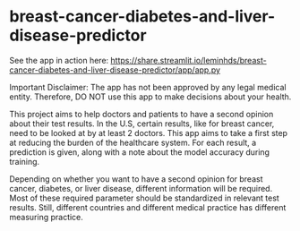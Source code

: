 # breast-cancer-diabetes-and-liver-disease-predictor

See the app in action here: https://share.streamlit.io/leminhds/breast-cancer-diabetes-and-liver-disease-predictor/app/app.py

Important Disclaimer: The app has not been approved by any legal medical entity. Therefore, DO NOT use this app to make decisions about your health.

This project aims to help doctors and patients to have a second opinion about their test results. In the U.S, certain results, like for breast cancer, need to be looked at by at least 2 doctors. This app aims to take a first step at reducing the burden of the healthcare system. For each result, a prediction is given, along with a note about the model accuracy during training.

Depending on whether you want to have a second opinion for breast cancer, diabetes, or liver disease, different information will be required. Most of these required parameter should be standardized in relevant test results. Still, different countries and different medical practice has different measuring practice.


